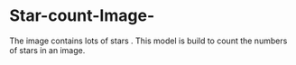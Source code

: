# Star-count-Image-
The image contains lots of  stars . This model is build to count the numbers of stars in an image.
